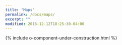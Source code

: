 ```yaml
---
title: "Maps"
permalink: /docs/maps/
excerpt: ""
modified: 2016-12-12T18:25:30-04:00
---
```



{% include o-component-under-construction.html %}

